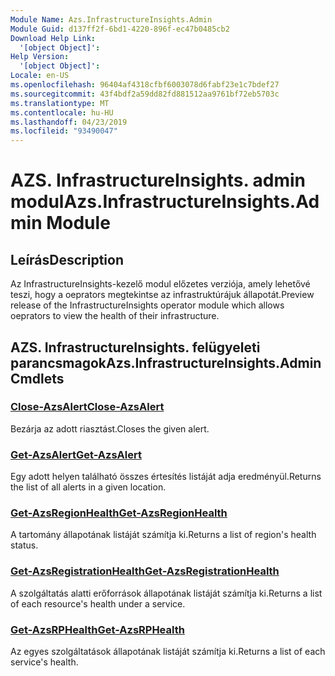 ```yaml
---
Module Name: Azs.InfrastructureInsights.Admin
Module Guid: d137ff2f-6bd1-4220-896f-ec47b0485cb2
Download Help Link:
  '[object Object]': 
Help Version:
  '[object Object]': 
Locale: en-US
ms.openlocfilehash: 96404af4318cfbf6003078d6fabf23e1c7bdef27
ms.sourcegitcommit: 43f4bdf2a59dd82fd881512aa9761bf72eb5703c
ms.translationtype: MT
ms.contentlocale: hu-HU
ms.lasthandoff: 04/23/2019
ms.locfileid: "93490047"
---
```

# <span data-ttu-id="517a3-101">AZS. InfrastructureInsights. admin modul</span><span class="sxs-lookup"><span data-stu-id="517a3-101">Azs.InfrastructureInsights.Admin Module</span></span>
## <span data-ttu-id="517a3-102">Leírás</span><span class="sxs-lookup"><span data-stu-id="517a3-102">Description</span></span>
<span data-ttu-id="517a3-103">Az InfrastructureInsights-kezelő modul előzetes verziója, amely lehetővé teszi, hogy a oeprators megtekintse az infrastruktúrájuk állapotát.</span><span class="sxs-lookup"><span data-stu-id="517a3-103">Preview release of the InfrastructureInsights operator module which allows oeprators to view the health of their infrastructure.</span></span>

## <span data-ttu-id="517a3-104">AZS. InfrastructureInsights. felügyeleti parancsmagok</span><span class="sxs-lookup"><span data-stu-id="517a3-104">Azs.InfrastructureInsights.Admin Cmdlets</span></span>
### [<span data-ttu-id="517a3-105">Close-AzsAlert</span><span class="sxs-lookup"><span data-stu-id="517a3-105">Close-AzsAlert</span></span>](Close-AzsAlert.md)
<span data-ttu-id="517a3-106">Bezárja az adott riasztást.</span><span class="sxs-lookup"><span data-stu-id="517a3-106">Closes the given alert.</span></span>

### [<span data-ttu-id="517a3-107">Get-AzsAlert</span><span class="sxs-lookup"><span data-stu-id="517a3-107">Get-AzsAlert</span></span>](Get-AzsAlert.md)
<span data-ttu-id="517a3-108">Egy adott helyen található összes értesítés listáját adja eredményül.</span><span class="sxs-lookup"><span data-stu-id="517a3-108">Returns the list of all alerts in a given location.</span></span>

### [<span data-ttu-id="517a3-109">Get-AzsRegionHealth</span><span class="sxs-lookup"><span data-stu-id="517a3-109">Get-AzsRegionHealth</span></span>](Get-AzsRegionHealth.md)
<span data-ttu-id="517a3-110">A tartomány állapotának listáját számítja ki.</span><span class="sxs-lookup"><span data-stu-id="517a3-110">Returns a list of region's health status.</span></span>

### [<span data-ttu-id="517a3-111">Get-AzsRegistrationHealth</span><span class="sxs-lookup"><span data-stu-id="517a3-111">Get-AzsRegistrationHealth</span></span>](Get-AzsRegistrationHealth.md)
<span data-ttu-id="517a3-112">A szolgáltatás alatti erőforrások állapotának listáját számítja ki.</span><span class="sxs-lookup"><span data-stu-id="517a3-112">Returns a list of each resource's health under a service.</span></span>

### [<span data-ttu-id="517a3-113">Get-AzsRPHealth</span><span class="sxs-lookup"><span data-stu-id="517a3-113">Get-AzsRPHealth</span></span>](Get-AzsRPHealth.md)
<span data-ttu-id="517a3-114">Az egyes szolgáltatások állapotának listáját számítja ki.</span><span class="sxs-lookup"><span data-stu-id="517a3-114">Returns a list of each service's health.</span></span>

